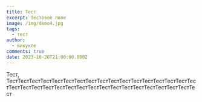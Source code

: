 ```yaml
---
title: Тест
excerpt: Тестовое поле
image: /img/demo4.jpg
tags:
  - тест
author:
  - Бикукле
comments: true
date: 2023-10-26T21:00:00.000Z
---
```


Тест, ТестТестТестТестТестТестТестТестТестТестТестТестТестТестТестТестТестТестТестТестТестТестТестТестТестТестТестТестТестТестТестТестТестТест
